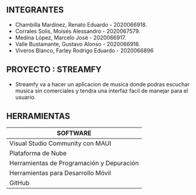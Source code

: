 ## INTEGRANTES

- Chambilla Mardínez, Renato Eduardo - 2020066918.<br>
- Corrales Solis, Moisés Alessandro - 2020067579.<br>
- Medina López, Marcelo José - 2020066917.<br>
- Valle Bustamante, Gustavo Alonso - 2020066916.<br>
- Viveros Blanco, Farley Rodrigo Eduardo - 2020066896<br>

## PROYECTO : STREAMFY

- Streamfy va a hacer un aplicacion de musica donde podras escuchar musica sin comerciales y tendra una interfaz facil de manejar para el usuario.
  
## HERRAMIENTAS

| SOFTWARE  | 
| ------------- |
|Visual Studio Community con MAUI
|Plataforma de Nube
|Herramientas de Programación y Depuración
|Herramientas para Desarrollo Móvil
|GitHub
